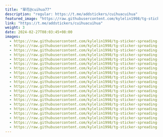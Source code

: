 ```yaml
---
title: "翠花@cuihua77"
description: "regular: https://t.me/addstickers/cuihuacuihua"
featured_image: "https://raw.githubusercontent.com/kylelin1998/tg-sticker-spreading-worldwide-images/main/img/2090be2a-b934-4fc4-8b12-bc17161f317f.jpg"
link: "https://t.me/addstickers/cuihuacuihua"
weight: 3
date: 2024-02-27T08:03:45+08:00
images:
  - https://raw.githubusercontent.com/kylelin1998/tg-sticker-spreading-worldwide-images/main/img/2090be2a-b934-4fc4-8b12-bc17161f317f.jpg
  - https://raw.githubusercontent.com/kylelin1998/tg-sticker-spreading-worldwide-images/main/img/c4d1d8fb-a040-4bb8-817d-a53d6fdc0474.jpg
  - https://raw.githubusercontent.com/kylelin1998/tg-sticker-spreading-worldwide-images/main/img/37368c84-bf34-4235-b669-8dde3b1ade93.jpg
  - https://raw.githubusercontent.com/kylelin1998/tg-sticker-spreading-worldwide-images/main/img/8151bd19-c221-4b2a-8b07-38c8190455ac.jpg
  - https://raw.githubusercontent.com/kylelin1998/tg-sticker-spreading-worldwide-images/main/img/2ba2bed8-1ca3-4d71-a26b-291d91d1390d.jpg
  - https://raw.githubusercontent.com/kylelin1998/tg-sticker-spreading-worldwide-images/main/img/1b525a22-cb34-4ef0-ab49-bf20dd190a03.jpg
  - https://raw.githubusercontent.com/kylelin1998/tg-sticker-spreading-worldwide-images/main/img/9fda57cd-c462-4444-9725-f9a9c9415f5b.jpg
  - https://raw.githubusercontent.com/kylelin1998/tg-sticker-spreading-worldwide-images/main/img/5263ab7b-8a65-41cf-b9da-9aa7c3a37d45.jpg
  - https://raw.githubusercontent.com/kylelin1998/tg-sticker-spreading-worldwide-images/main/img/9ea9e640-6683-46ad-a51f-aae69d343b12.jpg
  - https://raw.githubusercontent.com/kylelin1998/tg-sticker-spreading-worldwide-images/main/img/4386776a-71b9-4229-af89-1ef80d417cb2.jpg
  - https://raw.githubusercontent.com/kylelin1998/tg-sticker-spreading-worldwide-images/main/img/143a2afc-93b2-48c2-93ec-4a7c7ee9bd8c.jpg
  - https://raw.githubusercontent.com/kylelin1998/tg-sticker-spreading-worldwide-images/main/img/22c70f4e-23bf-4ddf-9b9f-3d417a2240c3.jpg
  - https://raw.githubusercontent.com/kylelin1998/tg-sticker-spreading-worldwide-images/main/img/ae33929d-39d9-4f42-9ec9-b25688de476b.jpg
  - https://raw.githubusercontent.com/kylelin1998/tg-sticker-spreading-worldwide-images/main/img/a7834d3a-864c-4d24-b87a-67e462bae251.jpg
  - https://raw.githubusercontent.com/kylelin1998/tg-sticker-spreading-worldwide-images/main/img/d2d4afac-886a-47e0-a8ce-dd5cf2d56f09.jpg
  - https://raw.githubusercontent.com/kylelin1998/tg-sticker-spreading-worldwide-images/main/img/ffddd75a-a7ce-46da-884f-bf70c8a957f4.jpg
  - https://raw.githubusercontent.com/kylelin1998/tg-sticker-spreading-worldwide-images/main/img/603e8f5f-f8c7-43fa-bdc8-95af0c5a11cd.jpg
  - https://raw.githubusercontent.com/kylelin1998/tg-sticker-spreading-worldwide-images/main/img/4121a10d-5743-4821-9185-3ff6d26e4e9d.jpg
  - https://raw.githubusercontent.com/kylelin1998/tg-sticker-spreading-worldwide-images/main/img/c8a3ecaf-9001-42e2-a1bb-29389337e072.jpg
  - https://raw.githubusercontent.com/kylelin1998/tg-sticker-spreading-worldwide-images/main/img/45340e02-cacc-4b6a-8bb4-7de8483f9bea.jpg
---
```

